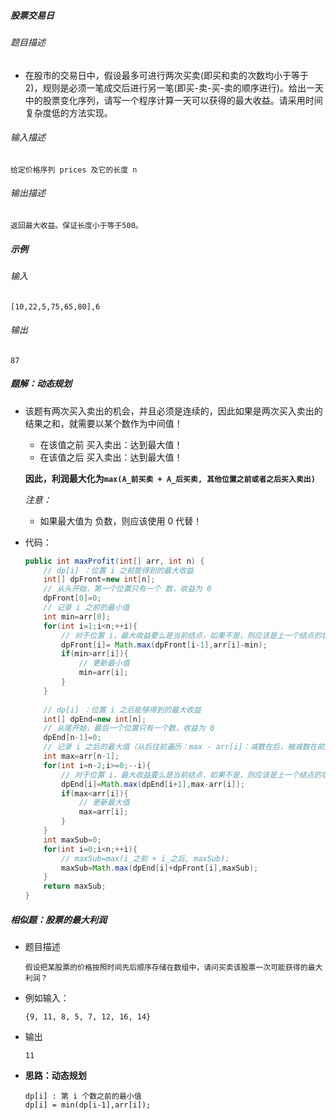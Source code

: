 ##### 股票交易日

###### 题目描述

+ 在股市的交易日中，假设最多可进行两次买卖(即买和卖的次数均小于等于2)，规则是必须一笔成交后进行另一笔(即买-卖-买-卖的顺序进行)。给出一天中的股票变化序列，请写一个程序计算一天可以获得的最大收益。请采用时间复杂度低的方法实现。

###### 输入描述

```
给定价格序列 prices 及它的长度 n
```

###### 输出描述

```
返回最大收益。保证长度小于等于500。
```

##### 示例

###### 输入

```
[10,22,5,75,65,80],6
```

###### 输出

```
87
```

##### 题解：动态规划

+ 该题有两次买入卖出的机会，并且必须是连续的，因此如果是两次买入卖出的结果之和，就需要以某个数作为中间值！

  + 在该值之前 买入卖出：达到最大值！
  + 在该值之后 买入卖出：达到最大值！

  **因此，利润最大化为`max(A_前买卖 + A_后买卖, 其他位置之前或者之后买入卖出)`**

  *注意：*

  + 如果最大值为 负数，则应该使用 0 代替！

+ 代码：

  ```java
  public int maxProfit(int[] arr, int n) {
      // dp[i] ：位置 i 之前能得到的最大收益
      int[] dpFront=new int[n];
      // 从头开始，第一个位置只有一个 数，收益为 0
      dpFront[0]=0;
      // 记录 i 之前的最小值
      int min=arr[0];
      for(int i=1;i<n;++i){
          // 对于位置 i，最大收益要么是当前结点，如果不是，则应该是上一个结点的状态！
          dpFront[i]= Math.max(dpFront[i-1],arr[i]-min);
          if(min>arr[i]){
              // 更新最小值
              min=arr[i];
          }
      }
          
      // dp[i] ：位置 i 之后能够得到的最大收益
      int[] dpEnd=new int[n];
      // 从尾开始，最后一个位置只有一个数，收益为 0
      dpEnd[n-1]=0;
      // 记录 i 之后的最大值（从后往前遍历：max - arr[i]：减数在后，被减数在前）
      int max=arr[n-1];
      for(int i=n-2;i>=0;--i){
          // 对于位置 i，最大收益要么是当前结点，如果不是，则应该是上一个结点的状态！
          dpEnd[i]=Math.max(dpEnd[i+1],max-arr[i]);
          if(max<arr[i]){
              // 更新最大值
              max=arr[i];
          }
      }
      int maxSub=0;
      for(int i=0;i<n;++i){
          // maxSub=max(i_之前 + i_之后, maxSub);
          maxSub=Math.max(dpEnd[i]+dpFront[i],maxSub);
      }
      return maxSub;
  }
  ```

##### 相似题：股票的最大利润

+ 题目描述

  ```
  假设把某股票的价格按照时间先后顺序存储在数组中，请问买卖该股票一次可能获得的最大利润？
  ```

+ 例如输入：

  ```
  {9, 11, 8, 5, 7, 12, 16, 14}
  ```

+ 输出

  ```
  11
  ```

+ **思路：动态规划**

  ```
  dp[i] : 第 i 个数之前的最小值
  dp[i] = min(dp[i-1],arr[i]);
  ```

  

